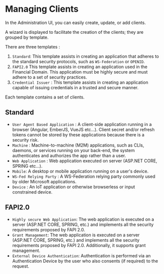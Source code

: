 # Managing Clients

In the Administration UI, you can easily create, update, or add clients.

A wizard is displayed to facilitate the creation of the clients; they are grouped by template.

There are three templates :

1. `Standard`: This template assists in creating an application that adheres to the standard security protocols, such as `WS-Federation` or `OPENID`.
2. `FAPI2.0`  This template assists in creating an application used in the Financial Domain. This application must be highly secure and must adhere to a set of security practices.
3. `Credential Issuer` : This template assists in creating an application capable of issuing credentials in a trusted and secure manner.

Each template contains a set of clients.

## Standard

* `User Agent Based Application` : A client-side application running in a browser (Angular, EmberJS, VueJS etc...). Client secret and/or refresh tokens cannot be stored by these applications because there is a security risk.
* `Machine` : Machine-to-machine (M2M) applications, such as CLIs, daemons, or services running on your back-end, the system authenticates and authorizes the app rather than a user.
* `Web Application` : Web application executed on server (ASP.NET CORE, SPRING etc...).
* `Mobile`: A desktop or mobile application running on a user's device.
* `WS-Fed Relying Party` : A WS-Federation relying party commonly used by older Microsoft applications.
* `Device` : An IoT application or otherwise browserless or input constrained device.

## FAPI2.0

* `Highly secure Web Application`: The web application is executed on a server (ASP.NET CORE, SPRING, etc.) and implements all the security requirements proposed by FAPI 2.0.
* `Grant Management`: The web application is executed on a server (ASP.NET CORE, SPRING, etc.) and implements all the security requirements proposed by FAPI 2.0. Additionally, it supports grant management.
* `External Device Authentication`: Authentication is performed via an Authentication Device by the user who also consents (if required) to the request.